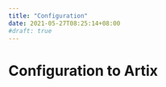 ```yaml
---
title: "Configuration"
date: 2021-05-27T08:25:14+08:00
#draft: true
---
```


# Configuration to Artix


